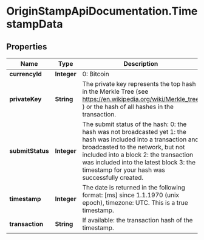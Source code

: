 # OriginStampApiDocumentation.TimestampData

## Properties
Name | Type | Description | Notes
------------ | ------------- | ------------- | -------------
**currencyId** | **Integer** | 0: Bitcoin | [optional] 
**privateKey** | **String** | The private key represents the top hash in the Merkle Tree (see https://en.wikipedia.org/wiki/Merkle_tree ) or the hash of all hashes in the transaction. | [optional] 
**submitStatus** | **Integer** | The submit status of the hash:   0: the hash was not broadcasted yet  1: the hash was included into a transaction and broadcasted to the network, but not included into a block  2: the transaction was included into the latest block  3: the timestamp for your hash was successfully created. | [optional] 
**timestamp** | **Integer** | The date is returned in the following format: [ms] since 1.1.1970 (unix epoch), timezone: UTC. This is a true timestamp. | [optional] 
**transaction** | **String** | If available: the transaction hash of the timestamp. | [optional] 


